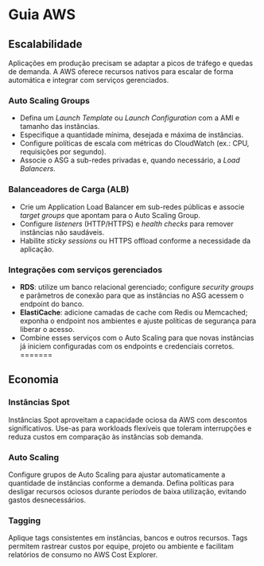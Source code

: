 # Guia AWS


## Escalabilidade

Aplicações em produção precisam se adaptar a picos de tráfego e quedas de demanda. A AWS oferece recursos nativos para escalar de forma automática e integrar com serviços gerenciados.

### Auto Scaling Groups
- Defina um *Launch Template* ou *Launch Configuration* com a AMI e tamanho das instâncias.
- Especifique a quantidade mínima, desejada e máxima de instâncias.
- Configure políticas de escala com métricas do CloudWatch (ex.: CPU, requisições por segundo).
- Associe o ASG a sub-redes privadas e, quando necessário, a *Load Balancers*.

### Balanceadores de Carga (ALB)
- Crie um Application Load Balancer em sub-redes públicas e associe *target groups* que apontam para o Auto Scaling Group.
- Configure *listeners* (HTTP/HTTPS) e *health checks* para remover instâncias não saudáveis.
- Habilite *sticky sessions* ou HTTPS offload conforme a necessidade da aplicação.

### Integrações com serviços gerenciados
- **RDS**: utilize um banco relacional gerenciado; configure *security groups* e parâmetros de conexão para que as instâncias no ASG acessem o endpoint do banco.
- **ElastiCache**: adicione camadas de cache com Redis ou Memcached; exponha o endpoint nos ambientes e ajuste políticas de segurança para liberar o acesso.
- Combine esses serviços com o Auto Scaling para que novas instâncias já iniciem configuradas com os endpoints e credenciais corretos.
=======
## Economia

### Instâncias Spot
Instâncias Spot aproveitam a capacidade ociosa da AWS com descontos significativos. Use-as para workloads flexíveis que toleram interrupções e reduza custos em comparação às instâncias sob demanda.

### Auto Scaling
Configure grupos de Auto Scaling para ajustar automaticamente a quantidade de instâncias conforme a demanda. Defina políticas para desligar recursos ociosos durante períodos de baixa utilização, evitando gastos desnecessários.

### Tagging
Aplique tags consistentes em instâncias, bancos e outros recursos. Tags permitem rastrear custos por equipe, projeto ou ambiente e facilitam relatórios de consumo no AWS Cost Explorer.

